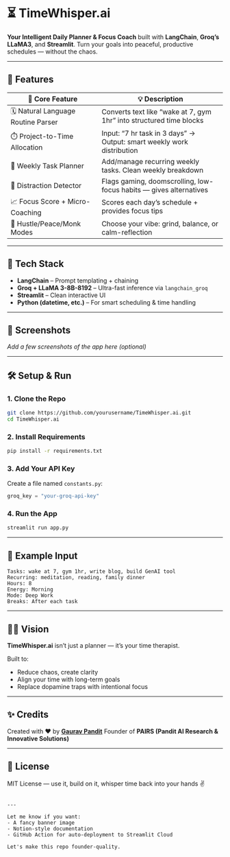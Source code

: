 
# ⏳ TimeWhisper.ai

**Your Intelligent Daily Planner & Focus Coach** built with **LangChain**, **Groq’s LLaMA3**, and **Streamlit**. Turn your goals into peaceful, productive schedules — without the chaos.

---

## 🚀 Features

| 🔧 Core Feature | 💡 Description |
|----------------|----------------|
| 🗓️ Natural Language Routine Parser | Converts text like “wake at 7, gym 1hr” into structured time blocks |
| ⏱️ Project-to-Time Allocation | Input: “7 hr task in 3 days” → Output: smart weekly work distribution |
| 📆 Weekly Task Planner | Add/manage recurring weekly tasks. Clean weekly breakdown |
| 🎯 Distraction Detector | Flags gaming, doomscrolling, low-focus habits — gives alternatives |
| 📈 Focus Score + Micro-Coaching | Scores each day’s schedule + provides focus tips |
| 🧘 Hustle/Peace/Monk Modes | Choose your vibe: grind, balance, or calm-reflection |

---

## 🧠 Tech Stack

- **LangChain** – Prompt templating + chaining
- **Groq + LLaMA 3-8B-8192** – Ultra-fast inference via `langchain_groq`
- **Streamlit** – Clean interactive UI
- **Python (datetime, etc.)** – For smart scheduling & time handling

---

## 📸 Screenshots

_Add a few screenshots of the app here (optional)_

---

## 🛠️ Setup & Run

### 1. Clone the Repo
```bash
git clone https://github.com/yourusername/TimeWhisper.ai.git
cd TimeWhisper.ai
````

### 2. Install Requirements

```bash
pip install -r requirements.txt
```

### 3. Add Your API Key

Create a file named `constants.py`:

```python
groq_key = "your-groq-api-key"
```

### 4. Run the App

```bash
streamlit run app.py
```

---

## 🧪 Example Input

```
Tasks: wake at 7, gym 1hr, write blog, build GenAI tool  
Recurring: meditation, reading, family dinner  
Hours: 8  
Energy: Morning  
Mode: Deep Work  
Breaks: After each task
```

---

## 🧘‍♂️ Vision

**TimeWhisper.ai** isn’t just a planner — it’s your time therapist.

Built to:

* Reduce chaos, create clarity
* Align your time with long-term goals
* Replace dopamine traps with intentional focus

---

## ✨ Credits

Created with ❤️ by **[Gaurav Pandit](https://www.linkedin.com/in/gauravpandit)**
Founder of **PAIRS (Pandit AI Research & Innovative Solutions)**

---

## 📜 License

MIT License — use it, build on it, whisper time back into your hands ✌️

```

---

Let me know if you want:
- A fancy banner image
- Notion-style documentation
- GitHub Action for auto-deployment to Streamlit Cloud

Let's make this repo founder-quality.
```
